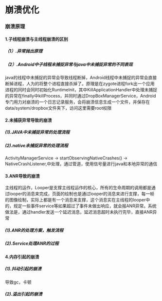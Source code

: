 # 崩溃优化
### 崩溃原理
#### 1.子线程崩溃与主线程崩溃的区别
##### （1）.异常抛出原理
##### （2）.Android中子线程未捕捉异常与java中未捕捉异常的不同表现
java的线程中未捕捉的异常会导致线程断掉，Android线程中未捕捉的异常会直接断掉进程，人为的将整个进程直接杀掉了。原理是在zygote进程fork出一个应用进程的同时会同时初始化RuntimeInit，其中KillApplicationHandler中处理未捕捉的异常在finally中killProcess，并同时通过DropBoxManagerService，Android专门用力对崩溃的一个日志记录服务，会将崩溃信息生成一个文件，并保存在data/system/dropbox文件夹下，访问这里需要root权限
#### 2.未捕获异常导致的崩溃
##### (1).JAVA中未捕捉异常的处理流程
##### (2).native未捕捉异常的处理流程
ActivityManagerService -> startObservingNativeCrashes() -> NativeCrashListener,中处理，通过管道，使用信号量进行java和本地异常的通信
#### 3.ANR导致的崩溃
主线程的运作，Looper是支撑主线程运作的核心，所有的生命周期的调用都是通过looper的消息来完成，页面的绘制也是通过looper的消息来进行支撑，每一帧的图像绘制，实际上都是有一个消息来支撑，这个消息实在主线程的looper中的，规定一些事件service等如果超过了事件未做出响应，就会报ANR异常。系统做法是，通过handler发送一个延迟消息，延迟消息超时未执行完毕，直接ANR异常
##### (1).ANR的处理方案，触发流程
##### (2).Service处理ANR的过程
#### 4.内存引起的崩溃
##### (1).抖动引起的崩溃
导致gc，卡顿 
##### (2).溢出引起的崩溃
